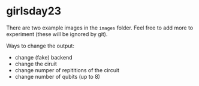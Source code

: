 # girlsday23

There are two example images in the `images` folder. Feel free to add more to experiment (these will be ignored by git). 

Ways to change the output:
- change (fake) backend
- change the ciruit
- change numper of repititions of the circuit
- change number of qubits (up to 8)